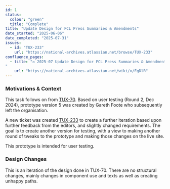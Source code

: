 ```yaml
---
id: 1
status:
  colour: "green"
  title: "Complete"
title: "Update Design for FCL Press Summaries & Amendments"
date_started: "2025-06-06"
date_completed: "2025-07-31"
issues:
  - id: "TUX-233"
    url: "https://national-archives.atlassian.net/browse/TUX-233"
confluence_pages:
  - title: "⚖️ 2025-07 Update Design for FCL Press Summaries & Amendments
"
    url: "https://national-archives.atlassian.net/wiki/x/FgDlR"
---
```


### Motivations & Context

This task follows on from [TUX-70](https://tdr-prototype.herokuapp.com/prototype-version/16). Based on user testing (Round 2, Dec 2024), prototype version 5 was created by Gareth Foote who subsequently left the organisation.

A new ticket was created [TUX-233](https://national-archives.atlassian.net/browse/TUX-233) to create a further iteration based upon further feedback from the editors, and slightly changed requirements. The goal is to create another version for testing, with a view to making another round of tweaks to the prototype and making those changes on the live site.

This prototype is intended for user testing.


### Design Changes

This is an iteration of the design done in TUX-70. There are no structural changes, mainly changes in component use and texts as well as creating unhappy paths.